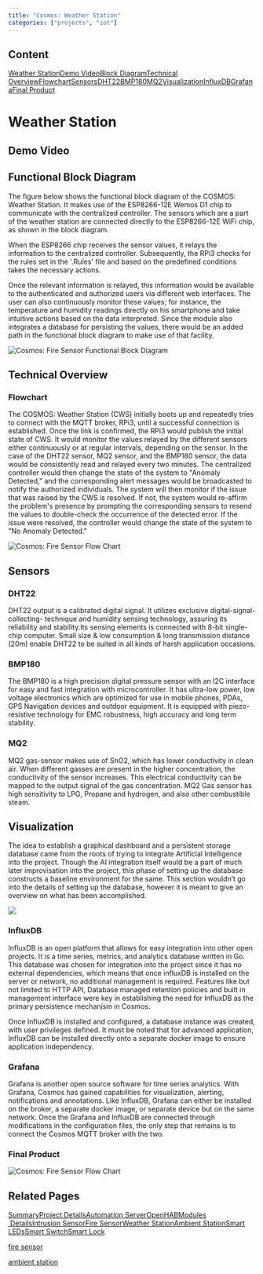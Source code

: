 ```yaml
---
title: "Cosmos: Weather Station"
categories: ["projects", "iot"]
---  
```


Content
-------

[Weather Station](#weather-station)[Demo Video](#demo)[Block Diagram](#block-diagram)[Technical Overview](#overview)[Flowchart](#fc)[Sensors](#sensors)[DHT22](#dht22)[BMP180](#bmp180)[MQ2](#mq2)[Visualization](#visualization)[InfluxDB](#influxdb)[Grafana](#grafana)[Final Product](#final-product)

Weather Station
===============

Demo Video
----------

Functional Block Diagram
------------------------

The figure below shows the functional block diagram of the COSMOS: Weather Station. It makes use of the ESP8266-12E Wemos D1 chip to communicate with the centralized controller. The sensors which are a part of the weather station are connected directly to the ESP8266-12E WiFi chip, as shown in the block diagram.  
  
When the ESP8266 chip receives the sensor values, it relays the information to the centralized controller. Subsequently, the RPi3 checks for the rules set in the '.Rules' file and based on the predefined conditions takes the necessary actions.  
  
Once the relevant information is relayed, this information would be available to the authenticated and authorized users via different web interfaces. The user can also continuously monitor these values; for instance, the temperature and humidity readings directly on his smartphone and take intuitive actions based on the data interpreted. Since the module also integrates a database for persisting the values, there would be an added path in the functional block diagram to make use of that facility.

![Cosmos: Fire Sensor Functional Block Diagram](https://project-odyssey.s3.us-east-2.amazonaws.com/1be51b3ef2c03b7bcf4fa2e12adfbf3c.png)

Technical Overview
------------------

### Flowchart

The COSMOS: Weather Station (CWS) initially boots up and repeatedly tries to connect with the MQTT broker, RPi3, until a successful connection is established. Once the link is confirmed, the RPi3 would publish the initial state of CWS. It would monitor the values relayed by the different sensors either continuously or at regular intervals, depending on the sensor. In the case of the DHT22 sensor, MQ2 sensor, and the BMP180 sensor, the data would be consistently read and relayed every two minutes. The centralized controller would then change the state of the system to "Anomaly Detected," and the corresponding alert messages would be broadcasted to notify the authorized individuals. The system will then monitor if the issue that was raised by the CWS is resolved. If not, the system would re-affirm the problem's presence by prompting the corresponding sensors to resend the values to double-check the occurrence of the detected error. If the issue were resolved, the controller would change the state of the system to "No Anomaly Detected."

![Cosmos: Fire Sensor Flow Chart](https://project-odyssey.s3.us-east-2.amazonaws.com/713486f7867d523aa49c181bf1552921.png)

Sensors
-------

### DHT22

DHT22 output is a calibrated digital signal. It utilizes exclusive digital-signal-collecting- technique and humidity sensing technology, assuring its reliability and stability.Its sensing elements is connected with 8-bit single-chip computer. Small size & low consumption & long transmission distance (20m) enable DHT22 to be suited in all kinds of harsh application occasions.

### BMP180

The BMP180 is a high precision digital pressure sensor with an I2C interface for easy and fast integration with microcontroller. It has ultra-low power, low voltage electronics which are optimized for use in mobile phones, PDAs, GPS Navigation devices and outdoor equipment. It is equipped with piezo-resistive technology for EMC robustness, high accuracy and long term stability.

### MQ2

MQ2 gas-sensor makes use of SnO2, which has lower conductivity in clean air. When different gasses are present in the higher concentration, the conductivity of the sensor increases. This electrical conductivity can be mapped to the output signal of the gas concentration. MQ2 Gas sensor has high sensitivity to LPG, Propane and hydrogen, and also other combustible steam.

Visualization
-------------

The idea to establish a graphical dashboard and a persistent storage database came from the roots of trying to integrate Artificial Intelligence into the project. Though the AI integration itself would be a part of much later improvisation into the project, this phase of setting up the database constructs a baseline environment for the same. This section wouldn’t go into the details of setting up the database, however it is meant to give an overview on what has been accomplished.

![](https://project-odyssey.s3.us-east-2.amazonaws.com/e2e12ea5613604fdf359a164d0c114be.png)

### InfluxDB

InfluxDB is an open platform that allows for easy integration into other open projects. It is a time series, metrics, and analytics database written in Go. This database was chosen for integration into the project since it has no external dependencies, which means that once influxDB is installed on the server or network, no additional management is required. Features like but not limited to HTTP API, Database managed retention policies and built in management interface were key in establishing the need for InfluxDB as the primary persistence mechanism in Cosmos.  
  
Once InfluxDB is installed and configured, a database instance was created, with user privileges defined. It must be noted that for advanced application, InfluxDB can be installed directly onto a separate docker image to ensure application independency.

### Grafana

Grafana is another open source software for time series analytics. With Grafana, Cosmos has gained capabilities for visualization, alerting, notifications and annotations. Like InfluxDB, Grafana can either be installed on the broker, a separate docker image, or separate device but on the same network. Once the Grafana and InfluxDB are connected through modifications in the configuration files, the only step that remains is to connect the Cosmos MQTT broker with the two.

### Final Product

![Cosmos: Fire Sensor Flow Chart](https://project-odyssey.s3.us-east-2.amazonaws.com/e88a9106bd1d1b7593e122c622d4e65c.jpg)

Related Pages
-------------

[Summary](../../2017-11-02cosmos.markdown)[Project Details](2017-11-02-cosmos-01-project-details.markdown)[Automation Server](2017-11-02-cosmos-02-automation-server.markdown)[OpenHAB](2017-11-02-cosmos-03-openhab.markdown)[Modules  Details](2017-11-02-cosmos-04-modules.markdown)[Intrusion Sensor](../../../../projects/iot/cosmos/modules/intrusion-sensor.html)[Fire Sensor](../../../../projects/iot/cosmos/modules/fire-sensor.html)[Weather Station](../../../../projects/iot/cosmos/modules/weather-station.html)[Ambient Station](../../../../projects/iot/cosmos/modules/ambient-station.html)[Smart LEDs](../../../../projects/iot/cosmos/modules/smart-leds.html)[Smart Switch](../../../../projects/iot/cosmos/modules/connected-switches.html)[Smart Lock](../../../../projects/iot/cosmos/modules/smart-lock.html)

[fire sensor](../../../../projects/iot/cosmos/modules/fire-sensor.html)

[ambient station](../../../../projects/iot/cosmos/modules/ambient-station.html)

